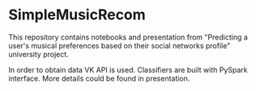 # SimpleMusicRecom

This repository contains notebooks and presentation from "Predicting a user's musical preferences based on their social networks profile" university project.

In order to obtain data VK API is used. Classifiers are built with PySpark interface. More details could be found in presentation.

